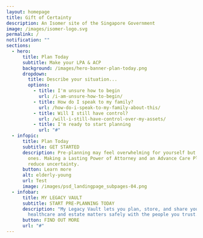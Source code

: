 ```yaml
---
layout: homepage
title: Gift of Certainty
description: An Isomer site of the Singapore Government
image: /images/isomer-logo.svg
permalink: /
notification: ""
sections:
  - hero:
      title: Plan Today
      subtitle: Make your LPA & ACP
      background: /images/hero-banner-plan-today.png
      dropdown:
        title: Describe your situation...
        options:
          - title: I'm unsure how to begin
            url: /i-am-unsure-how-to-begin/
          - title: How do I speak to my family?
            url: /how-do-i-speak-to-my-family-about-this/
          - title: Will I still have control?
            url: /will-i-still-have-control-over-my-assets/
          - title: I'm ready to start planning
            url: "#"
  - infopic:
      title: Plan Today
      subtitle: GET STARTED
      description: Pre-planning may feel overwhelming for yourself but also your loved
        ones. Making a Lasting Power of Attorney and an Advance Care Plan can
        reduce uncertainty.
      button: Learn more
      alt: elderly-young
      url: Test
      image: /images/psd_landingpage_subpages-04.png
  - infobar:
      title: MY LEGACY VAULT
      subtitle: START PRE-PLANNING TODAY
      description: "My Legacy Vault lets you plan, store, and share your legal,
        healthcare and estate matters safely with the people you trust. "
      button: FIND OUT MORE
      url: "#"
---
```

